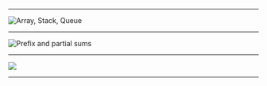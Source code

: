 <hr>

![Array, Stack, Queue](https://d3pdqc0wehtytt.cloudfront.net/courses/033accad-569c-4f04-a968-5511a671e015.png)

<hr>

![Prefix and partial sums](https://github.com/Mehul237/A2Z-DSA-Course/assets/117193057/7e8346be-51d6-4ac7-a75c-075d0591696d)

<hr>

![](https://d3pdqc0wehtytt.cloudfront.net/courses/16762c6d-f91e-4db0-9d11-0d936fc42908.png)

<hr>
